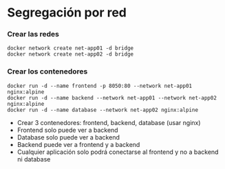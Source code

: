 # Segregación por red

### Crear las redes
```
docker network create net-app01 -d bridge
docker network create net-app02 -d bridge
```

### Crear los contenedores
```
docker run -d --name frontend -p 8050:80 --network net-app01 nginx:alpine
docker run -d --name backend --network net-app01 --network net-app02 nginx:alpine
docker run -d --name database --network net-app02 nginx:alpine
```


- Crear 3 contenedores: frontend, backend, database (usar nginx)
- Frontend solo puede ver a backend
- Database solo puede ver a backend
- Backend puede ver a frontend y a backend
- Cualquier aplicación solo podrá conectarse al frontend y no a backend ni database